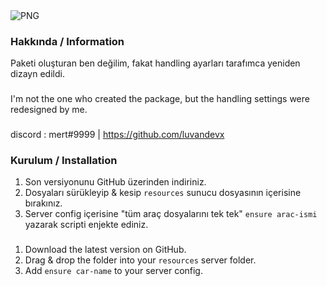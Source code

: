 <img align="center" alt="PNG" src="https://cdn.discordapp.com/attachments/835966527428755487/835967578420936766/np.jpg?raw=true" />

### Hakkında / Information
Paketi oluşturan ben değilim, fakat handling ayarları tarafımca yeniden dizayn edildi.
###
I'm not the one who created the package, but the handling settings were redesigned by me.
###
discord : mert#9999 | https://github.com/luvandevx

### Kurulum / Installation
1) Son versiyonunu GitHub üzerinden indiriniz.
2) Dosyaları sürükleyip & kesip `resources` sunucu dosyasının içerisine bırakınız.
3) Server config içerisine "tüm araç dosyalarını tek tek" `ensure arac-ismi` yazarak scripti enjekte ediniz.
###
1) Download the latest version on GitHub.
2) Drag & drop the folder into your `resources` server folder.
3) Add `ensure car-name` to your server config.
